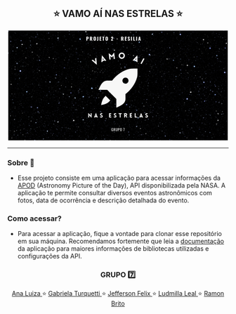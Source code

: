 <h2 align="center">⭐️ VAMO AÍ NAS ESTRELAS ⭐️</h1> 

<p align="center">
  <img src="NASA_API.png">
</p>

***

### Sobre 🧠
* Esse projeto consiste em uma aplicação para acessar informações da [APOD](https://apod.nasa.gov/apod/astropix.html) (Astronomy Picture of the Day), API disponibilizada pela NASA. A aplicação te permite consultar diversos eventos astronômicos com fotos, data de ocorrência e descrição detalhada do evento. 


### Como acessar?
* Para acessar a aplicação, fique a vontade para clonar esse repositório em sua máquina. Recomendamos fortemente que leia a [documentação](https://github.com/turquetti/Projeto2-VamoAI/wiki) da aplicação para maiores informações de bibliotecas utilizadas e configurações da API.


<h3 align="center"> GRUPO 7️⃣ </h3> 
<p align="center">
  <a href="https://github.com/soaresana"> Ana Luiza </a> ⭐️
  <a href="https://github.com/turquetti"> Gabriela Turquetti </a> ⭐️
  <a href="https://github.com/Jeffersonfelixz"> Jefferson Felix </a> ⭐️
  <a href="https://github.com/LudmilaLeal"> Ludmilla Leal </a> ⭐️
  <a href="https://github.com/ramonbrito1995"> Ramon Brito</a>
</p>
